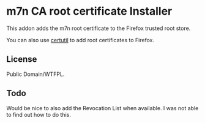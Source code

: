 # m7n CA root certificate Installer

This addon adds the m7n root certificate to the Firefox trusted root store.

You can also use [certutil](https://www.mozilla.org/projects/security/pki/nss/tools/certutil.html#1034010) to add root certificates to Firefox.

## License

Public Domain/WTFPL.

## Todo

Would be nice to also add the Revocation List when available. I was not able to find out how to do this.
